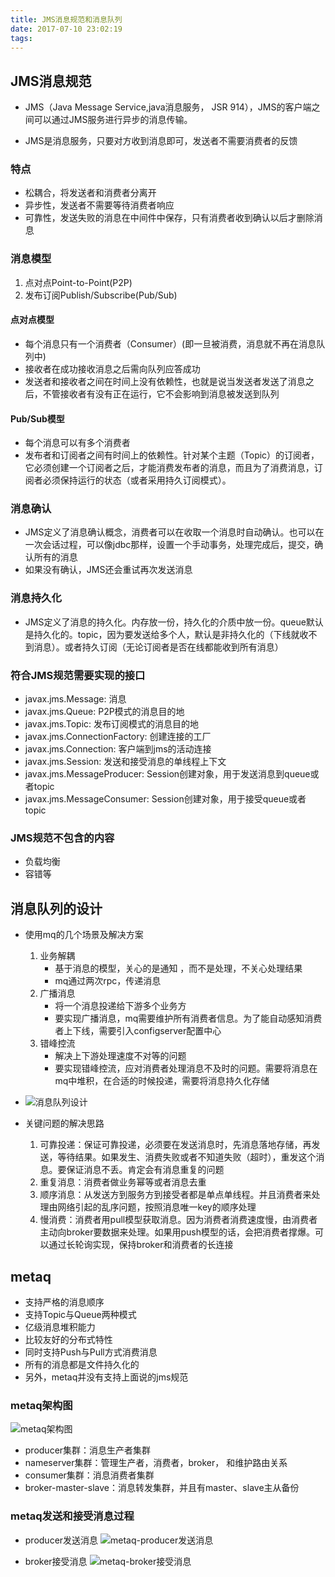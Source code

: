 ```yaml
---
title: JMS消息规范和消息队列
date: 2017-07-10 23:02:19
tags:
---
```



## JMS消息规范

- JMS（Java Message Service,java消息服务， JSR 914），JMS的客户端之间可以通过JMS服务进行异步的消息传输。

- JMS是消息服务，只要对方收到消息即可，发送者不需要消费者的反馈

### 特点
- 松耦合，将发送者和消费者分离开
- 异步性，发送者不需要等待消费者响应
- 可靠性，发送失败的消息在中间件中保存，只有消费者收到确认以后才删除消息

<!-- more -->

### 消息模型
1. 点对点Point-to-Point(P2P)
2. 发布订阅Publish/Subscribe(Pub/Sub)

#### 点对点模型
- 每个消息只有一个消费者（Consumer）(即一旦被消费，消息就不再在消息队列中)
- 接收者在成功接收消息之后需向队列应答成功
- 发送者和接收者之间在时间上没有依赖性，也就是说当发送者发送了消息之后，不管接收者有没有正在运行，它不会影响到消息被发送到队列

#### Pub/Sub模型
- 每个消息可以有多个消费者
- 发布者和订阅者之间有时间上的依赖性。针对某个主题（Topic）的订阅者，它必须创建一个订阅者之后，才能消费发布者的消息，而且为了消费消息，订阅者必须保持运行的状态（或者采用持久订阅模式）。

### 消息确认
- JMS定义了消息确认概念，消费者可以在收取一个消息时自动确认。也可以在一次会话过程，可以像jdbc那样，设置一个手动事务，处理完成后，提交，确认所有的消息
- 如果没有确认，JMS还会重试再次发送消息

### 消息持久化
- JMS定义了消息的持久化。内存放一份，持久化的介质中放一份。queue默认是持久化的。topic，因为要发送给多个人，默认是非持久化的（下线就收不到消息）。或者持久订阅（无论订阅者是否在线都能收到所有消息）

### 符合JMS规范需要实现的接口
- javax.jms.Message: 消息
- javax.jms.Queue: P2P模式的消息目的地
- javax.jms.Topic: 发布订阅模式的消息目的地
- javax.jms.ConnectionFactory: 创建连接的工厂
- javax.jms.Connection: 客户端到jms的活动连接
- javax.jms.Session: 发送和接受消息的单线程上下文
- javax.jms.MessageProducer: Session创建对象，用于发送消息到queue或者topic
- javax.jms.MessageConsumer: Session创建对象，用于接受queue或者topic

### JMS规范不包含的内容
- 负载均衡
- 容错等


## 消息队列的设计

- 使用mq的几个场景及解决方案
    1. 业务解耦
        - 基于消息的模型，关心的是通知 ，而不是处理，不关心处理结果
        - mq通过两次rpc，传递消息
    2. 广播消息
        - 将一个消息投递给下游多个业务方
        - 要实现广播消息，mq需要维护所有消费者信息。为了能自动感知消费者上下线，需要引入configserver配置中心
    3. 错峰控流
        - 解决上下游处理速度不对等的问题
        - 要实现错峰控流，应对消费者处理消息不及时的问题。需要将消息在mq中堆积，在合适的时候投递，需要将消息持久化存储

- ![消息队列设计][1]
- 关键问题的解决思路
    1. 可靠投递：保证可靠投递，必须要在发送消息时，先消息落地存储，再发送，等待结果。如果发生、消费失败或者不知道失败（超时），重发这个消息。要保证消息不丢。肯定会有消息重复的问题
    2. 重复消息：消费者做业务幂等或者消息去重
    3. 顺序消息：从发送方到服务方到接受者都是单点单线程。并且消费者来处理由网络引起的乱序问题，按照消息唯一key的顺序处理
    4. 慢消费：消费者用pull模型获取消息。因为消费者消费速度慢，由消费者主动向broker要数据来处理。如果用push模型的话，会把消费者撑爆。可以通过长轮询实现，保持broker和消费者的长连接

## metaq
- 支持严格的消息顺序
- 支持Topic与Queue两种模式
- 亿级消息堆积能力
- 比较友好的分布式特性
- 同时支持Push与Pull方式消费消息
- 所有的消息都是文件持久化的
- 另外，metaq并没有支持上面说的jms规范

### metaq架构图
![metaq架构图][2]

- producer集群：消息生产者集群
- nameserver集群：管理生产者，消费者，broker， 和维护路由关系
- consumer集群：消息消费者集群
- broker-master-slave：消息转发集群，并且有master、slave主从备份

### metaq发送和接受消息过程
- producer发送消息
![metaq-producer发送消息][3]
- broker接受消息
![metaq-broker接受消息][4]



        


  [1]: http://onobwtidg.bkt.clouddn.com/%E6%B6%88%E6%81%AF%E9%98%9F%E5%88%97.png
  [2]: http://onobwtidg.bkt.clouddn.com/metaq.png
  [3]: http://onobwtidg.bkt.clouddn.com/metaq%E5%8F%91%E9%80%81%E6%B6%88%E6%81%AF.jpg
  [4]: http://onobwtidg.bkt.clouddn.com/broker%E6%8E%A5%E5%8F%97%E6%B6%88%E6%81%AF.jpg 
